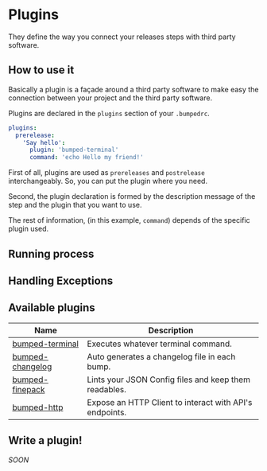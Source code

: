 # Plugins

They define the way you connect your releases steps with third party software.

## How to use it

Basically a plugin is a façade around a third party software to make easy the connection between your project and the third party software.

Plugins are declared in the `plugins` section of your `.bumpedrc`.


```YAML
plugins:
  prerelease:
    'Say hello':
      plugin: 'bumped-terminal'
      command: 'echo Hello my friend!'
```

First of all, plugins are used as `prereleases` and `postrelease` interchangeably. So, you can put the plugin where you need.

Second, the plugin declaration is formed by the description message of the step and the plugin that you want to use.

The rest of information, (in this example, `command`) depends of the specific plugin used.

## Running process



## Handling Exceptions


## Available plugins

| Name                                                           | Description                                             |
|----------------------------------------------------------------|---------------------------------------------------------|
| [bumped-terminal](https://github.com/bumped/bumped-terminal)   | Executes whatever terminal command.                     |
| [bumped-changelog](https://github.com/bumped/bumped-changelog) | Auto generates a changelog file in each bump.           |
| [bumped-finepack](https://github.com/bumped/bumped-finepack)   | Lints your JSON Config files and keep them readables.   |
| [bumped-http](https://github.com/bumped/bumped-http)           | Expose an HTTP Client to interact with API's endpoints. |

## Write a plugin!

*SOON*
